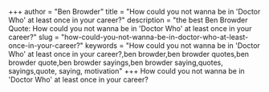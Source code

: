 +++
author = "Ben Browder"
title = "How could you not wanna be in 'Doctor Who' at least once in your career?"
description = "the best Ben Browder Quote: How could you not wanna be in 'Doctor Who' at least once in your career?"
slug = "how-could-you-not-wanna-be-in-doctor-who-at-least-once-in-your-career?"
keywords = "How could you not wanna be in 'Doctor Who' at least once in your career?,ben browder,ben browder quotes,ben browder quote,ben browder sayings,ben browder saying,quotes, sayings,quote, saying, motivation"
+++
How could you not wanna be in 'Doctor Who' at least once in your career?
